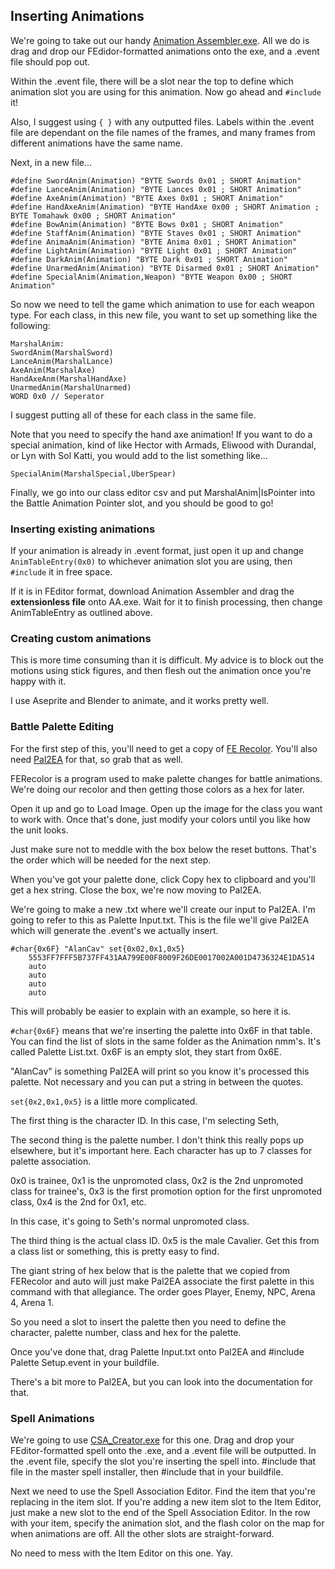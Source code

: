 ## Inserting Animations

We're going to take out our handy [Animation Assembler.exe](http://feuniverse.us/t/fe7-8-animation-assembler-convert-feditor-format-for-insertion-with-ea/1880). All we do is drag and drop our FEdidor-formatted animations onto the exe, and a .event file should pop out.

Within the .event file, there will be a slot near the top to define which animation slot you are using for this animation. Now go ahead and `#include` it!

Also, I suggest using `{ }` with any outputted files. Labels within the .event file are dependant on the file names of the frames, and many frames from different animations have the same name.

Next, in a new file...

```
#define SwordAnim(Animation) "BYTE Swords 0x01 ; SHORT Animation"
#define LanceAnim(Animation) "BYTE Lances 0x01 ; SHORT Animation"
#define AxeAnim(Animation) "BYTE Axes 0x01 ; SHORT Animation"
#define HandAxeAnim(Animation) "BYTE HandAxe 0x00 ; SHORT Animation ; BYTE Tomahawk 0x00 ; SHORT Animation"
#define BowAnim(Animation) "BYTE Bows 0x01 ; SHORT Animation"
#define StaffAnim(Animation) "BYTE Staves 0x01 ; SHORT Animation"
#define AnimaAnim(Animation) "BYTE Anima 0x01 ; SHORT Animation"
#define LightAnim(Animation) "BYTE Light 0x01 ; SHORT Animation"
#define DarkAnim(Animation) "BYTE Dark 0x01 ; SHORT Animation"
#define UnarmedAnim(Animation) "BYTE Disarmed 0x01 ; SHORT Animation"
#define SpecialAnim(Animation,Weapon) "BYTE Weapon 0x00 ; SHORT Animation"
```

So now we need to tell the game which animation to use for each weapon type. For each class, in this new file, you want to set up something like the following:

```
MarshalAnim:
SwordAnim(MarshalSword)
LanceAnim(MarshalLance)
AxeAnim(MarshalAxe)
HandAxeAnm(MarshalHandAxe)
UnarmedAnim(MarshalUnarmed)
WORD 0x0 // Seperator
```

I suggest putting all of these for each class in the same file.

Note that you need to specify the hand axe animation!
If you want to do a special animation, kind of like Hector with Armads, Eliwood
with Durandal, or Lyn with Sol Katti, you would add to the list something like...

```
SpecialAnim(MarshalSpecial,UberSpear)
```

Finally, we go into our class editor csv and put MarshalAnim|IsPointer into the Battle Animation Pointer slot, and you should be good to go!

### Inserting existing animations

If your animation is already in .event format, just open it up and change `AnimTableEntry(0x0)` to whichever animation slot you are using, then `#include` it in free space.

If it is in FEditor format, download Animation Assembler and drag the
**extensionless file** onto AA.exe. Wait for it to finish processing, then
change AnimTableEntry as outlined above.

### Creating custom animations

This is more time consuming than it is difficult. My advice is to block out the
motions using stick figures, and then flesh out the animation once you're happy
with it.

I use Aseprite and Blender to animate, and it works pretty well.

### Battle Palette Editing

For the first step of this, you'll need to get a copy of [FE Recolor](http://feuniverse.us/t/fe-recolor/95). You'll also need [Pal2EA](http://feuniverse.us/t/pal2ea-the-buildfile-palette-inserter/2646) for that, so grab that as well.

FERecolor is a program used to make palette changes for battle animations. We're doing our recolor and then getting those colors as a hex for later.

Open it up and go to Load Image. Open up the image for the class you want to work with. Once that's done, just modify your colors until you like how the unit looks.

Just make sure not to meddle with the box below the reset buttons. That's the order which will be needed for the next step.

When you've got your palette done, click Copy hex to clipboard and you'll get a hex string. Close the box, we're now moving to Pal2EA.

We're going to make a new .txt where we'll create our input to Pal2EA. I'm going to refer to this as Palette Input.txt. This is the file we'll give Pal2EA which will generate the .event's we actually insert.

```
#char{0x6F} "AlanCav" set{0x02,0x1,0x5}
	5553FF7FFF5B737FF431AA799E00F8009F26DE0017002A001D4736324E1DA514
	auto
	auto
	auto
	auto
```

This will probably be easier to explain with an example, so here it is.

`#char{0x6F}` means that we're inserting the palette into 0x6F in that table. You can find the list of slots in the same folder as the Animation nmm's. It's called Palette List.txt. 0x6F is an empty slot, they start from 0x6E.

"AlanCav" is something Pal2EA will print so you know it's processed this palette. Not necessary and you can put a string in between the quotes.

`set{0x2,0x1,0x5}` is a little more complicated.

The first thing is the character ID. In this case, I'm selecting Seth,

The second thing is the palette number. I don't think this really pops up elsewhere, but it's important here. Each character has up to 7 classes for palette association.

0x0 is trainee, 0x1 is the unpromoted class, 0x2 is the 2nd unpromoted class for trainee's, 0x3 is the first promotion option for the first unpromoted class, 0x4 is the 2nd for 0x1, etc.

In this case, it's going to Seth's normal unpromoted class.

The third thing is the actual class ID. 0x5 is the male Cavalier. Get this from a class list or something, this is pretty easy to find.

The giant string of hex below that is the palette that we copied from FERecolor and auto will just make Pal2EA associate the first palette in this command with that allegiance. The order goes Player, Enemy, NPC, Arena 4, Arena 1.

So you need a slot to insert the palette then you need to define the character, palette number, class and hex for the palette.

Once you've done that, drag Palette Input.txt onto Pal2EA and #include Palette Setup.event in your buildfile.

There's a bit more to Pal2EA, but you can look into the documentation for that.

### Spell Animations

We're going to use [CSA_Creator.exe](http://feuniverse.us/t/fe6-7-8-circles-spell-animation-creator-updated-to-v1-1/1946?u=circleseverywhere) for this one. Drag and drop your FEditor-formatted
spell onto the .exe, and a .event file will be outputted. In the .event file,
specify the slot you're inserting the spell into. #include that file in the master
spell installer, then #include that in your buildfile.

Next we need to use the Spell Association Editor.
Find the item that you're replacing in the item slot. If you're adding a new
item slot to the Item Editor, just make a new slot to the end of the Spell Association
Editor. In the row with your item, specify the animation slot, and the flash color
on the map for when animations are off. All the other slots are straight-forward.

No need to mess with the Item Editor on this one. Yay.


